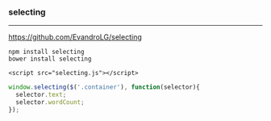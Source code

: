 ### selecting
---
https://github.com/EvandroLG/selecting

```
npm install selecting
bower install selecting
```

```
<script src="selecting.js"></script>
```

```js
window.selecting($('.container'), function(selector){
  selector.text;
  selector.wordCount;
});
```
